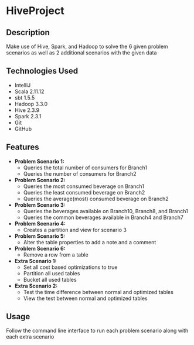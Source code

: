 # HiveProject

## Description
Make use of Hive, Spark, and Hadoop to solve the 6 given problem scenarios
	as well as 2 additional scenarios with the given data

## Technologies Used
- IntelliJ
- Scala	2.11.12
- sbt	1.5.5
- Hadoop	3.3.0
- Hive	2.3.9
- Spark	2.3.1
- Git	
- GitHub
	
## Features
- **Problem Scenario 1:**
	- Queries the total number of consumers for Branch1
	- Queries the number of consumers for Branch2
- **Problem Scenario 2:**
	- Queries the most consumed beverage on Branch1
	- Queries the least consumed beverage on Branch2
	- Queries the average(most) consumed beverage on Branch2
- **Problem Scenario 3:**
	- Queries the beverages available on Branch10, Branch8, and Branch1
	- Queries the common beverages available in Branch4 and Branch7
- **Problem Scenario 4:**
	- Creates a partition and view for scenario 3
- **Problem Scenario 5:**
	- Alter the table properties to add a note and a comment
- **Problem Scenario 6:**
	- Remove a row from a table
- **Extra Scenario 1:**
	- Set all cost based optimizations to true
	- Partition all used tables
	- Bucket all used tables
- **Extra Scenario 2:**
	- Test the time difference between normal and optimized tables
	- View the test between normal and optimized tables
		
## Usage
Follow the command line interface to run each problem scenario along with each extra scenario
